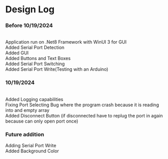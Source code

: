 # Design Log
<h3>Before 10/19/2024</h3> <br/>
Application run on .Net8 Framework with WinUI 3 for GUI<br/>
Added Serial Port Detection<br/>
Added GUI<br/>
Added Buttons and Text Boxes<br/>
Added Serial Port Switching<br/>
Added Serial Port Write(Testing with an Arduino)<br/>
<h3>10/19/2024</h3><br/>
Added Logging capabilities<br/>
Fixing Port Selecting Bug where the program crash because it is reading into and empty array<br/>
Added Disconnect Button (if disconnected have to replug the port in again because can only open port once)<br/>

<h3>Future addition</h3> <br\>
Adding Serial Port Write<br/>
Added Background Color <br/>
